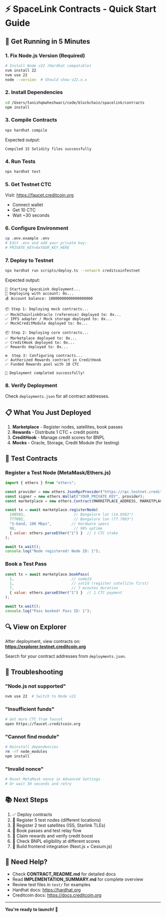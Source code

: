 # ⚡ SpaceLink Contracts - Quick Start Guide

## 🚀 Get Running in 5 Minutes

### 1. Fix Node.js Version (Required)
```bash
# Install Node v22 (Hardhat compatible)
nvm install 22
nvm use 22
node --version  # Should show v22.x.x
```

### 2. Install Dependencies
```bash
cd /Users/tanishqmaheshwari/code/blockchain/spacelink/contracts
npm install
```

### 3. Compile Contracts
```bash
npx hardhat compile
```

Expected output:
```
Compiled 15 Solidity files successfully
```

### 4. Run Tests
```bash
npx hardhat test
```

### 5. Get Testnet CTC
Visit: https://faucet.creditcoin.org
- Connect wallet
- Get 10 CTC
- Wait ~30 seconds

### 6. Configure Environment
```bash
cp .env.example .env
# Edit .env and add your private key:
# PRIVATE_KEY=0xYOUR_KEY_HERE
```

### 7. Deploy to Testnet
```bash
npx hardhat run scripts/deploy.ts --network creditcoinTestnet
```

Expected output:
```
🚀 Starting SpaceLink deployment...
📍 Deploying with account: 0x...
💰 Account balance: 10000000000000000000

📦 Step 1: Deploying mock contracts...
✅ MockChainlinkOracle (reference) deployed to: 0x...
✅ IPFS adapter / Mock storage deployed to: 0x...
✅ MockCreditModule deployed to: 0x...

📦 Step 2: Deploying core contracts...
✅ Marketplace deployed to: 0x...
✅ CreditHook deployed to: 0x...
✅ Rewards deployed to: 0x...

⚙️  Step 3: Configuring contracts...
✅ Authorized Rewards contract in CreditHook
✅ Funded Rewards pool with 10 CTC

🎉 Deployment completed successfully!
```

### 8. Verify Deployment
Check `deployments.json` for all contract addresses.

## 📋 What You Just Deployed

1. **Marketplace** - Register nodes, satellites, book passes
2. **Rewards** - Distribute 1 CTC + credit points
3. **CreditHook** - Manage credit scores for BNPL
4. **Mocks** - Oracle, Storage, Credit Module (for testing)

## 🧪 Test Contracts

### Register a Test Node (MetaMask/Ethers.js)
```javascript
import { ethers } from "ethers";

const provider = new ethers.JsonRpcProvider("https://rpc.testnet.creditcoin.org:8545");
const signer = new ethers.Wallet("YOUR_PRIVATE_KEY", provider);
const marketplace = new ethers.Contract(MARKETPLACE_ADDRESS, MARKETPLACE_ABI, signer);

const tx = await marketplace.registerNode(
  140583,                      // Bangalore lat (14.0583°)
  777093,                      // Bangalore lon (77.7093°)
  "S-band, 100 Mbps",         // Hardware specs
  98,                          // 98% uptime
  { value: ethers.parseEther("1") }  // 1 CTC stake
);

await tx.wait();
console.log("Node registered! Node ID: 1");
```

### Book a Test Pass
```javascript
const tx = await marketplace.bookPass(
  1,                          // nodeId
  1,                          // satId (register satellite first)
  7,                          // 7 minutes duration
  { value: ethers.parseEther("1") }  // 1 CTC payment
);

await tx.wait();
console.log("Pass booked! Pass ID: 1");
```

## 🔍 View on Explorer

After deployment, view contracts on:
**https://explorer.testnet.creditcoin.org**

Search for your contract addresses from `deployments.json`.

## 🐛 Troubleshooting

### "Node.js not supported"
```bash
nvm use 22  # Switch to Node v22
```

### "Insufficient funds"
```bash
# Get more CTC from faucet
open https://faucet.creditcoin.org
```

### "Cannot find module"
```bash
# Reinstall dependencies
rm -rf node_modules
npm install
```

### "Invalid nonce"
```bash
# Reset MetaMask nonce in Advanced Settings
# Or wait 30 seconds and retry
```

## 📚 Next Steps

1. ✅ Deploy contracts
2. 🔄 Register 5 test nodes (different locations)
3. 🔄 Register 2 test satellites (ISS, Starlink TLEs)
4. 🔄 Book passes and test relay flow
5. 🔄 Claim rewards and verify credit boost
6. 🔄 Check BNPL eligibility at different scores
7. 🔄 Build frontend integration (Next.js + Cesium.js)

## 🤝 Need Help?

- Check **CONTRACT_README.md** for detailed docs
- Read **IMPLEMENTATION_SUMMARY.md** for complete overview
- Review test files in `test/` for examples
- Hardhat docs: https://hardhat.org
- Creditcoin docs: https://docs.creditcoin.org

---

**You're ready to launch! 🚀**
